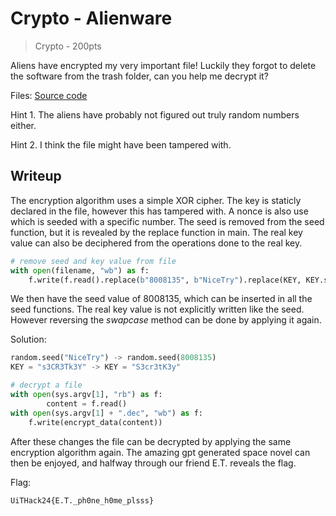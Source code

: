 # Crypto - Alienware

> Crypto - 200pts

Aliens have encrypted my very important file! Luckily they forgot to delete the software from the trash folder, can you help me decrypt it?

Files: [Source code](src/word.py)

Hint 1. The aliens have probably not figured out truly random numbers either.

Hint 2. I think the file might have been tampered with.

## Writeup

The encryption algorithm uses a simple XOR cipher. The key is staticly declared in the file, however this has tampered with. A nonce is also use which is seeded with a specific number. The seed is removed from the seed function, but it is revealed by the replace function in main. The real key value can also be deciphered from the operations done to the real key.

```py
# remove seed and key value from file
with open(filename, "wb") as f:
    f.write(f.read().replace(b"8008135", b"NiceTry").replace(KEY, KEY.swapcase()))
```

We then have the seed value of 8008135, which can be inserted in all the seed functions.
The real key value is not explicitly written like the seed. However reversing the _swapcase_ method can be done by applying it again.

Solution:

```py
random.seed("NiceTry") -> random.seed(8008135)
KEY = "s3CR3Tk3Y" -> KEY = "S3cr3tK3y"

# decrypt a file
with open(sys.argv[1], "rb") as f:
        content = f.read()
with open(sys.argv[1] + ".dec", "wb") as f:
    f.write(encrypt_data(content))
```

After these changes the file can be decrypted by applying the same encryption algorithm again.
The amazing gpt generated space novel can then be enjoyed, and halfway through our friend E.T. reveals the flag.

Flag:

```txt
UiTHack24{E.T._ph0ne_h0me_plsss}
```
